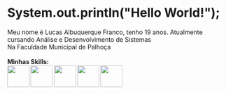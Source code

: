 #   System.out.println("Hello World!");

Meu nome é Lucas Albuquerque Franco, tenho 19 anos. Atualmente cursando Análise e Desenvolvimento de Sistemas<br>
Na Faculdade Municipal de Palhoça<br><br>
<strong>Minhas Skills:<br><strong>
<img src="https://cdn-icons-png.flaticon.com/512/121/121152.png" width="50" height="50"></img>
<img src="https://upload.wikimedia.org/wikipedia/commons/6/6a/JavaScript-logo.png" width="50" height="50"/>
<img src="https://cdn.freebiesupply.com/logos/large/2x/react-1-logo-png-transparent.png" width="50" height="50"/>
<img src="https://www.tshirtgeek.com.br/wp-content/uploads/2021/06/com029.jpg" width="50" height="50"/>
<img src="https://friconix.com/png/fi-snsuxx-laravel.png" width="50" height="50"/>
